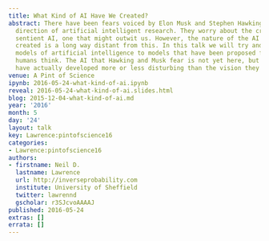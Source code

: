 ```yaml
---
title: What Kind of AI Have We Created?
abstract: There have been fears voiced by Elon Musk and Stephen Hawking about the
  direction of artificial intelligent research. They worry about the creation of a
  sentient AI, one that might outwit us. However, the nature of the AI we have actually
  created is a long way distant from this. In this talk we will try and relate our
  models of artificial intelligence to models that have been proposed for the way
  humans think. The AI that Hawking and Musk fear is not yet here, but is the AI we
  have actually developed more or less disturbing than the vision they project?
venue: A Pint of Science
ipynb: 2016-05-24-what-kind-of-ai.ipynb
reveal: 2016-05-24-what-kind-of-ai.slides.html
blog: 2015-12-04-what-kind-of-ai.md
year: '2016'
month: 5
day: '24'
layout: talk
key: Lawrence:pintofscience16
categories:
- Lawrence:pintofscience16
authors:
- firstname: Neil D.
  lastname: Lawrence
  url: http://inverseprobability.com
  institute: University of Sheffield
  twitter: lawrennd
  gscholar: r3SJcvoAAAAJ
published: 2016-05-24
extras: []
errata: []
---
```

